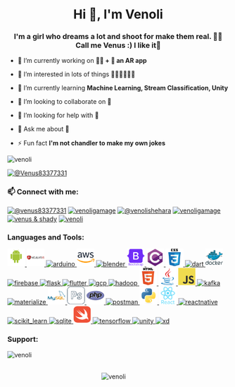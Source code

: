 <h1 align="center">Hi 👋, I'm Venoli</h1>
<h3 align="center">I'm a girl who dreams a lot and shoot for make them real. 🧚‍♀️ Call me Venus :) I like it🌸</h3>

- 🔭 I’m currently working on **👩‍🎓 + 🍊 an AR app**

- 👀 I’m interested in lots of things 👩‍💻👩‍🎓🔭💫

- 🌱 I’m currently learning **Machine Learning, Stream Classification, Unity**

- 💞️ I’m looking to collaborate on **🤫**

- 🤝 I’m looking for help with **🤫**

- 💬 Ask me about **🤔**

- ⚡ Fun fact **I'm not chandler to make my own jokes**

<p align="left"> <img src="https://komarev.com/ghpvc/?username=venoli&label=Profile%20views&color=0e75b6&style=flat" alt="venoli" /> </p>


<p align="left"> <a href="https://twitter.com/@Venus83377331" target="blank"><img src="https://img.shields.io/twitter/follow/@Venus83377331?logo=twitter&style=for-the-badge" alt="@Venus83377331" /></a> </p>


<h3 align="left">📫 Connect with me:</h3>
<p align="left">
<a href="https://twitter.com/@venus83377331" target="blank"><img align="center" src="https://cdn.jsdelivr.net/npm/simple-icons@3.0.1/icons/twitter.svg" alt="@venus83377331" height="30" width="40" /></a>
<a href="https://linkedin.com/in/venoligamage" target="blank"><img align="center" src="https://cdn.jsdelivr.net/npm/simple-icons@3.0.1/icons/linkedin.svg" alt="venoligamage" height="30" width="40" /></a>
<a href="https://medium.com/@venolishehara" target="blank"><img align="center" src="https://cdn.jsdelivr.net/npm/simple-icons@3.0.1/icons/medium.svg" alt="@venolishehara" height="30" width="40" /></a>
<a href="https://instagram.com/venoligamage" target="blank"><img align="center" src="https://cdn.jsdelivr.net/npm/simple-icons@3.0.1/icons/instagram.svg" alt="venoligamage" height="30" width="40" /></a>
<a href="https://www.youtube.com/c/venus & shady" target="blank"><img align="center" src="https://cdn.jsdelivr.net/npm/simple-icons@3.0.1/icons/youtube.svg" alt="venus & shady" height="30" width="40" /></a>
<a href="https://fb.com/venoli" target="blank"><img align="center" src="https://cdn.jsdelivr.net/npm/simple-icons@3.0.1/icons/facebook.svg" alt="venoli" height="30" width="40" /></a>

</p>

<h3 align="left">Languages and Tools:</h3>
<p align="left"> <a href="https://developer.android.com" target="_blank"> <img src="https://raw.githubusercontent.com/devicons/devicon/master/icons/android/android-original-wordmark.svg" alt="android" width="40" height="40"/> </a> <a href="https://angular.io" target="_blank"> <img src="https://raw.githubusercontent.com/devicons/devicon/master/icons/angularjs/angularjs-original-wordmark.svg" alt="angularjs" width="40" height="40"/> </a> <a href="https://www.arduino.cc/" target="_blank"> <img src="https://cdn.worldvectorlogo.com/logos/arduino-1.svg" alt="arduino" width="40" height="40"/> </a> <a href="https://aws.amazon.com" target="_blank"> <img src="https://raw.githubusercontent.com/devicons/devicon/master/icons/amazonwebservices/amazonwebservices-original-wordmark.svg" alt="aws" width="40" height="40"/> </a> <a href="https://www.blender.org/" target="_blank"> <img src="https://download.blender.org/branding/community/blender_community_badge_white.svg" alt="blender" width="40" height="40"/> </a> <a href="https://getbootstrap.com" target="_blank"> <img src="https://raw.githubusercontent.com/devicons/devicon/master/icons/bootstrap/bootstrap-plain-wordmark.svg" alt="bootstrap" width="40" height="40"/> </a> <a href="https://www.w3schools.com/cs/" target="_blank"> <img src="https://raw.githubusercontent.com/devicons/devicon/master/icons/csharp/csharp-original.svg" alt="csharp" width="40" height="40"/> </a> <a href="https://www.w3schools.com/css/" target="_blank"> <img src="https://raw.githubusercontent.com/devicons/devicon/master/icons/css3/css3-original-wordmark.svg" alt="css3" width="40" height="40"/> </a> <a href="https://dart.dev" target="_blank"> <img src="https://www.vectorlogo.zone/logos/dartlang/dartlang-icon.svg" alt="dart" width="40" height="40"/> </a> <a href="https://www.docker.com/" target="_blank"> <img src="https://raw.githubusercontent.com/devicons/devicon/master/icons/docker/docker-original-wordmark.svg" alt="docker" width="40" height="40"/> </a> <a href="https://firebase.google.com/" target="_blank"> <img src="https://www.vectorlogo.zone/logos/firebase/firebase-icon.svg" alt="firebase" width="40" height="40"/> </a> <a href="https://flask.palletsprojects.com/" target="_blank"> <img src="https://www.vectorlogo.zone/logos/pocoo_flask/pocoo_flask-icon.svg" alt="flask" width="40" height="40"/> </a> <a href="https://flutter.dev" target="_blank"> <img src="https://www.vectorlogo.zone/logos/flutterio/flutterio-icon.svg" alt="flutter" width="40" height="40"/> </a> <a href="https://cloud.google.com" target="_blank"> <img src="https://www.vectorlogo.zone/logos/google_cloud/google_cloud-icon.svg" alt="gcp" width="40" height="40"/> </a> <a href="https://hadoop.apache.org/" target="_blank"> <img src="https://www.vectorlogo.zone/logos/apache_hadoop/apache_hadoop-icon.svg" alt="hadoop" width="40" height="40"/> </a> <a href="https://www.w3.org/html/" target="_blank"> <img src="https://raw.githubusercontent.com/devicons/devicon/master/icons/html5/html5-original-wordmark.svg" alt="html5" width="40" height="40"/> </a> <a href="https://www.java.com" target="_blank"> <img src="https://raw.githubusercontent.com/devicons/devicon/master/icons/java/java-original.svg" alt="java" width="40" height="40"/> </a> <a href="https://developer.mozilla.org/en-US/docs/Web/JavaScript" target="_blank"> <img src="https://raw.githubusercontent.com/devicons/devicon/master/icons/javascript/javascript-original.svg" alt="javascript" width="40" height="40"/> </a> <a href="https://kafka.apache.org/" target="_blank"> <img src="https://www.vectorlogo.zone/logos/apache_kafka/apache_kafka-icon.svg" alt="kafka" width="40" height="40"/> </a> <a href="https://materializecss.com/" target="_blank"> <img src="https://raw.githubusercontent.com/prplx/svg-logos/5585531d45d294869c4eaab4d7cf2e9c167710a9/svg/materialize.svg" alt="materialize" width="40" height="40"/> </a> <a href="https://www.mysql.com/" target="_blank"> <img src="https://raw.githubusercontent.com/devicons/devicon/master/icons/mysql/mysql-original-wordmark.svg" alt="mysql" width="40" height="40"/> </a> <a href="https://www.photoshop.com/en" target="_blank"> <img src="https://raw.githubusercontent.com/devicons/devicon/master/icons/photoshop/photoshop-line.svg" alt="photoshop" width="40" height="40"/> </a> <a href="https://www.php.net" target="_blank"> <img src="https://raw.githubusercontent.com/devicons/devicon/master/icons/php/php-original.svg" alt="php" width="40" height="40"/> </a> <a href="https://postman.com" target="_blank"> <img src="https://www.vectorlogo.zone/logos/getpostman/getpostman-icon.svg" alt="postman" width="40" height="40"/> </a> <a href="https://www.python.org" target="_blank"> <img src="https://raw.githubusercontent.com/devicons/devicon/master/icons/python/python-original.svg" alt="python" width="40" height="40"/> </a> <a href="https://reactjs.org/" target="_blank"> <img src="https://raw.githubusercontent.com/devicons/devicon/master/icons/react/react-original-wordmark.svg" alt="react" width="40" height="40"/> </a> <a href="https://reactnative.dev/" target="_blank"> <img src="https://reactnative.dev/img/header_logo.svg" alt="reactnative" width="40" height="40"/> </a> <a href="https://scikit-learn.org/" target="_blank"> <img src="https://upload.wikimedia.org/wikipedia/commons/0/05/Scikit_learn_logo_small.svg" alt="scikit_learn" width="40" height="40"/> </a> <a href="https://www.sqlite.org/" target="_blank"> <img src="https://www.vectorlogo.zone/logos/sqlite/sqlite-icon.svg" alt="sqlite" width="40" height="40"/> </a> <a href="https://developer.apple.com/swift/" target="_blank"> <img src="https://raw.githubusercontent.com/devicons/devicon/master/icons/swift/swift-original.svg" alt="swift" width="40" height="40"/> </a> <a href="https://www.tensorflow.org" target="_blank"> <img src="https://www.vectorlogo.zone/logos/tensorflow/tensorflow-icon.svg" alt="tensorflow" width="40" height="40"/> </a> <a href="https://unity.com/" target="_blank"> <img src="https://www.vectorlogo.zone/logos/unity3d/unity3d-icon.svg" alt="unity" width="40" height="40"/> </a> <a href="https://www.adobe.com/products/xd.html" target="_blank"> <img src="https://cdn.worldvectorlogo.com/logos/adobe-xd.svg" alt="xd" width="40" height="40"/> </a> </p>

<h3 align="left">Support:</h3>
<p><a href="https://www.buymeacoffee.com/venoli"> <img align="left" src="https://cdn.buymeacoffee.com/buttons/v2/default-yellow.png" height="50" width="210" alt="venoli" /></a></p><br><br>

<p>&nbsp;<img align="center" src="https://github-readme-stats.vercel.app/api?username=venoli&show_icons=true&locale=en" alt="venoli" /></p>

<!---
Venoli/Venoli is a ✨ special ✨ repository because its `README.md` (this file) appears on your GitHub profile.
You can click the Preview link to take a look at your changes.
--->

